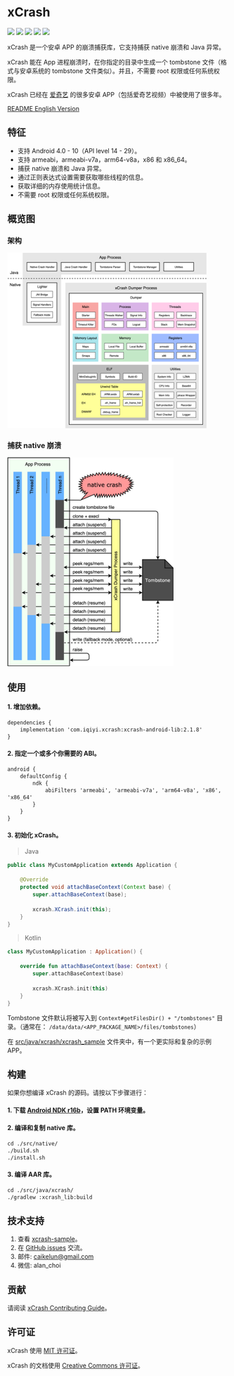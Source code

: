 # xCrash

![](https://img.shields.io/badge/license-MIT-brightgreen.svg?style=flat)
![](https://img.shields.io/badge/PRs-welcome-brightgreen.svg?style=flat)
![](https://img.shields.io/badge/release-2.1.8-red.svg?style=flat)
![](https://img.shields.io/badge/Android-4.0%20--%2010-blue.svg?style=flat)
![](https://img.shields.io/badge/arch-armeabi%20%7C%20armeabi--v7a%20%7C%20arm64--v8a%20%7C%20x86%20%7C%20x86__64-blue.svg?style=flat)

xCrash 是一个安卓 APP 的崩溃捕获库，它支持捕获 native 崩溃和 Java 异常。

xCrash 能在 App 进程崩溃时，在你指定的目录中生成一个 tombstone 文件（格式与安卓系统的 tombstone 文件类似）。并且，不需要 root 权限或任何系统权限。

xCrash 已经在 [爱奇艺](http://www.iqiyi.com/) 的很多安卓 APP（包括爱奇艺视频）中被使用了很多年。

[README English Version](README.md)


## 特征

* 支持 Android 4.0 - 10（API level 14 - 29）。
* 支持 armeabi，armeabi-v7a，arm64-v8a，x86 和 x86_64。
* 捕获 native 崩溃和 Java 异常。
* 通过正则表达式设置需要获取哪些线程的信息。
* 获取详细的内存使用统计信息。
* 不需要 root 权限或任何系统权限。


## 概览图

### 架构

<p align="left"><img src="doc/architecture.png" alt="catching native crash" width="90%"></p>

### 捕获 native 崩溃

<p align="left"><img src="doc/catching_native_crash.png" alt="catching native crash" width="75%"></p>


## 使用

#### 1. 增加依赖。

```Gradle
dependencies {
    implementation 'com.iqiyi.xcrash:xcrash-android-lib:2.1.8'
}
```

#### 2. 指定一个或多个你需要的 ABI。

```Gradle
android {
    defaultConfig {
        ndk {
            abiFilters 'armeabi', 'armeabi-v7a', 'arm64-v8a', 'x86', 'x86_64'
        }
    }
}
```

#### 3. 初始化 xCrash。

> Java

```Java
public class MyCustomApplication extends Application {

    @Override
    protected void attachBaseContext(Context base) {
        super.attachBaseContext(base);
        
        xcrash.XCrash.init(this);
    }
}
```

> Kotlin

```Kotlin
class MyCustomApplication : Application() {

    override fun attachBaseContext(base: Context) {
        super.attachBaseContext(base)

        xcrash.XCrash.init(this)
    }
}
```

Tombstone 文件默认将被写入到 `Context#getFilesDir() + "/tombstones"` 目录。（通常在： `/data/data/<APP_PACKAGE_NAME>/files/tombstones`）

在 [src/java/xcrash/xcrash_sample](src/java/xcrash/xcrash_sample) 文件夹中，有一个更实际和复杂的示例 APP。


## 构建

如果你想编译 xCrash 的源码。请按以下步骤进行：

#### 1. 下载 [Android NDK r16b](https://developer.android.com/ndk/downloads/revision_history.html)，设置 PATH 环境变量。

#### 2. 编译和复制 native 库。

```
cd ./src/native/
./build.sh
./install.sh
```

#### 3. 编译 AAR 库。

```
cd ./src/java/xcrash/
./gradlew :xcrash_lib:build
```


## 技术支持

1. 查看 [xcrash-sample](src/java/xcrash/xcrash_sample)。
2. 在 [GitHub issues](https://github.com/iqiyi/xCrash/issues) 交流。
3. 邮件: <a href="mailto:caikelun@gmail.com">caikelun@gmail.com</a>
4. 微信: alan_choi


## 贡献

请阅读 [xCrash Contributing Guide](CONTRIBUTING.md)。


## 许可证

xCrash 使用 [MIT 许可证](LICENSE)。

xCrash 的文档使用 [Creative Commons 许可证](LICENSE-docs)。

